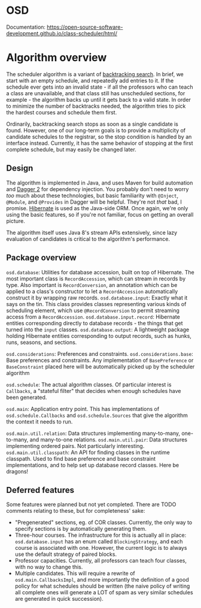 # OSD

Documentation: https://open-source-software-development.github.io/class-scheduler/html/

# Algorithm overview

The scheduler algorithm is a variant of [backtracking search](https://en.wikipedia.org/wiki/Backtracking). In brief, we start with an empty schedule, and repeatedly add entries to it. If the schedule ever gets into an invalid state - if all the professors who can teach a class are unavailable, and that class still has unscheduled sections, for example - the algorithm backs up until it gets back to a valid state. In order to minimize the number of backtracks needed, the algorithm tries to pick the hardest courses and schedule them first.

Ordinarily, backtracking search stops as soon as a single candidate is found. However, one of our long-term goals is to provide a multiplicity of candidate schedules to the registrar, so the stop condition is handled by an interface instead. Currently, it has the same behavior of stopping at the first complete schedule, but may easily be changed later.

## Design

The algorithm is implemented in Java, and uses Maven for build automation and [Dagger 2](https://medium.com/@isoron/a-friendly-introduction-to-dagger-2-part-1-dbdf2f3fb17b) for dependency injection. You probably don't need to worry _too_ much about these technologies, but basic familiarity with `@Inject`, `@Module`, and `@Provides` in Dagger will be helpful. They're not _that_ bad, I promise. [Hibernate](https://www.tutorialspoint.com/hibernate/index.htm) is used as the Java-side ORM. Once again, we're only using the basic features, so if you're not familiar, focus on getting an overall picture.

The algorithm itself uses Java 8's stream APIs extensively, since lazy evaluation of candidates is critical to the algorithm's performance.

## Package overview

`osd.database`: Utilities for database accession, built on top of Hibernate. The most important class is `RecordAccession`, which can stream in records by type. Also important is `RecordConversion`, an annotation which can be applied to a class's constructor to let a `RecordAccession` automatically construct it by wrapping raw records.
`osd.database.input`: Exactly what it says on the tin. This class provides classes representing various kinds of scheduling element, which use `@RecordConversion` to permit streaming access from a `RecordAccession`.
`osd.database.input.record`: Hibernate entities corresponding directly to database records - the things that get turned into the `input` classes.
`osd.database.output`: A lightweight package holding Hibernate entities corresponding to output records, such as hunks, runs, seasons, and sections.

`osd.considerations`: Preferences and constraints.
`osd.considerations.base`: Base preferences and constraints. Any implementation of `BasePreference` or `BaseConstraint` placed here will be automatically picked up by the scheduler algorithm

`osd.schedule`: The actual algorithm classes. Of particular interest is `Callbacks`, a "stateful filter" that decides when enough schedules have been generated.

`osd.main`: Application entry point. This has implementations of `osd.schedule.Callbacks` and `osd.schedule.Sources` that give the algorithm the context it needs to run.

`osd.main.util.relation`: Data structures implementing many-to-many, one-to-many, and many-to-one relations.
`osd.main.util.pair`: Data structures implementing ordered pairs. Not particularly interesting.
`osd.main.util.classpath`: An API for finding classes in the runtime classpath. Used to find base preference and base constraint implementations, and to help set up database record classes. Here be dragons!

## Deferred features

Some features were planned but not yet completed. There are TODO comments relating to these, but for completeness' sake:

* "Pregenerated" sections, eg. of COR classes. Currently, the only way to specify sections is by automatically generating them.
* Three-hour courses. The infrastructure for this is actually all in place: `osd.database.input` has an enum called `BlockingStrategy`, and each course is associated with one. However, the current logic is to always use the default strategy of paired blocks.
* Professor capacities. Currently, all professors can teach four classes, with no way to change this.
* Multiple candidates. This will require a rewrite of `osd.main.CallbacksImpl`, and more importantly the definition of a good policy for what schedules should be written (the naive policy of writing all complete ones will generate a LOT of spam as very similar schedules are generated in quick succession).
